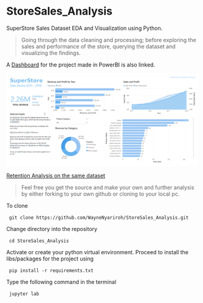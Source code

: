 # StoreSales_Analysis

SuperStore Sales Dataset EDA and Visualization using Python.

> Going through the data cleaning and processing; before exploring the sales and performance of the store, querying the dataset and visualizing the findings.

A [Dashboard](https://github.com/WayneNyariroh/StoreSales_PowerBI_Dashboard) for the project made in PowerBI is also linked.

![StoreSales_Dashboard!](assets/images/DashboardScreenshot.png "SuperStore Sales Dashboard")

[Retention Analysis on the same dataset](https://github.com/WayneNyariroh/customer-retention_cohortAnalysis)<br>

> Feel free you get the source and make your own and further analysis by either forking to your own github or cloning to your local pc.

To clone

```
 git clone https://github.com/WayneNyariroh/StoreSales_Analysis.git
```

Change directory into the repository

```
 cd StoreSales_Analysis
```

Activate or create your python virtual environment. Proceed to install the libs/packages for the project using

```
 pip install -r requirements.txt
```

Type the following command in the terminal

```
 jupyter lab
```
